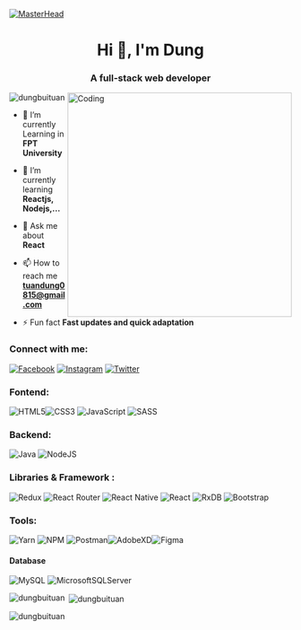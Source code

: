 [![MasterHead](https://camo.githubusercontent.com/5e3babfce4609dcd669a8f2a6d37b47c85486729942c57c5afbfc715f0b5dff7/68747470733a2f2f7777772e6469676974616c736f6c7574696f6e73657276696365732e636f6d2f696d672f73657276696365732f776562253230646576656c6f706d656e742e676966)](https://github.com/DungBuiTuan)
<h1 align="center">Hi 👋, I'm Dung</h1>
<h3 align="center">A full-stack web developer</h3>
<img align="right" alt="Coding" width="400px" src="https://media2.giphy.com/media/2IudUHdI075HL02Pkk/giphy.gif?cid=ecf05e47240psisl8ueqpr648z6gqtinb56oosff20tmzw6l&ep=v1_gifs_search&rid=giphy.gif&ct=g">

<p align="left"> <img src="https://komarev.com/ghpvc/?username=dungbuituan&label=Profile%20views&color=0e75b6&style=flat" alt="dungbuituan" /> </p>

- 🔭 I’m currently Learning in **FPT University**

- 🌱 I’m currently learning **Reactjs, Nodejs,...**

- 💬 Ask me about **React**

- 📫 How to reach me **tuandung0815@gmail.com**

- ⚡ Fun fact **Fast updates and quick adaptation**

### Connect with me:
[![Facebook](https://img.shields.io/badge/Facebook-%231877F2.svg?logo=Facebook&logoColor=white)]() [![Instagram](https://img.shields.io/badge/Instagram-%23E4405F.svg?logo=Instagram&logoColor=white)]() [![Twitter](https://img.shields.io/badge/Twitter-%231DA1F2.svg?logo=Twitter&logoColor=white)]() 

### Fontend:
 ![HTML5](https://img.shields.io/badge/html5-%23E34F26.svg?style=for-the-badge&logo=html5&logoColor=white)![CSS3](https://img.shields.io/badge/css3-%231572B6.svg?style=for-the-badge&logo=css3&logoColor=white) ![JavaScript](https://img.shields.io/badge/javascript-%23323330.svg?style=for-the-badge&logo=javascript&logoColor=%23F7DF1E) ![SASS](https://img.shields.io/badge/SASS-hotpink.svg?style=for-the-badge&logo=SASS&logoColor=white) 
### Backend:
 ![Java](https://img.shields.io/badge/java-%23ED8B00.svg?style=for-the-badge&logo=java&logoColor=white)  ![NodeJS](https://img.shields.io/badge/Node.js-43853D?style=for-the-badge&logo=node.js&logoColor=white)

### Libraries & Framework : 
![Redux](https://img.shields.io/badge/redux-%23593d88.svg?style=for-the-badge&logo=redux&logoColor=white) ![React Router](https://img.shields.io/badge/React_Router-CA4245?style=for-the-badge&logo=react-router&logoColor=white) ![React Native](https://img.shields.io/badge/react_native-%2320232a.svg?style=for-the-badge&logo=react&logoColor=%2361DAFB) ![React](https://img.shields.io/badge/react-%2320232a.svg?style=for-the-badge&logo=react&logoColor=%2361DAFB) ![RxDB](https://img.shields.io/badge/rxjs-%23B7178C.svg?style=for-the-badge&logo=reactivex&logoColor=white) ![Bootstrap](https://img.shields.io/badge/bootstrap-%23563D7C.svg?style=for-the-badge&logo=bootstrap&logoColor=white)
 ### Tools:
![Yarn](https://img.shields.io/badge/yarn-%232C8EBB.svg?style=for-the-badge&logo=yarn&logoColor=white) ![NPM](https://img.shields.io/badge/NPM-%23000000.svg?style=for-the-badge&logo=npm&logoColor=white) ![Postman](https://img.shields.io/badge/Postman-FF6C37?style=for-the-badge&logo=postman&logoColor=white)![AdobeXD](https://img.shields.io/badge/Adobe%20XD-470137?style=for-the-badge&logo=Adobe%20XD&logoColor=#FF61F6)![Figma](https://img.shields.io/badge/Figma-F24E1E?style=for-the-badge&logo=figma&logoColor=white)
#### Database
 ![MySQL](	https://img.shields.io/badge/MongoDB-4EA94B?style=for-the-badge&logo=mongodb&logoColor=white) ![MicrosoftSQLServer](https://img.shields.io/badge/Microsoft%20SQL%20Sever-CC2927?style=for-the-badge&logo=microsoft%20sql%20server&logoColor=white) 
<p><img align="left" src="https://github-readme-stats.vercel.app/api/top-langs?username=dungbuituan&show_icons=true&locale=en&layout=compact" alt="dungbuituan" /></p>

<p>&nbsp;<img align="center" src="https://github-readme-stats.vercel.app/api?username=dungbuituan&show_icons=true&locale=en" alt="dungbuituan" /></p>

<p><img align="center" src="https://github-readme-streak-stats.herokuapp.com/?user=dungbuituan&" alt="dungbuituan" /></p>
